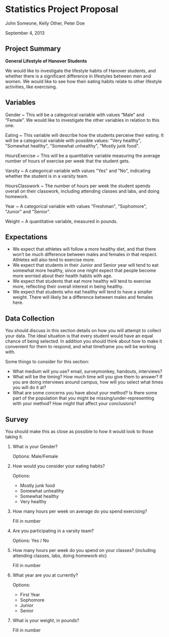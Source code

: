 # Statistics Project Proposal

John Someone, Kelly Other, Peter Doe

September 4, 2013

## Project Summary

**General Lifestyle of Hanover Students**

We would like to investigate the lifestyle habits of Hanover students, and whether there is a significant difference in lifestyles between men and women. We would like to see how their eating habits relate to other lifestyle activities, like exercising.

## Variables

Gender
  ~ This will be a categorical variable with values “Male" and “Female”. We would like to investigate the other variables in relation to this one.

Eating
  ~ This variable will describe how the students perceive their eating. It will be a categorical variable with possible values: "Very healthy", "Somewhat healthy", "Somewhat unhealthy", "Mostly junk food".

HoursExercise
  ~ This will be a quantitative variable measuring the average number of hours of exercise per week that the student gets.

Varsity
  ~ A categorical variable with values "Yes" and "No", indicating whether the student is in a varsity team.

HoursClasswork
  ~ The number of hours per week the student spends overall on their classwork, including attending classes and labs, and doing homework.

Year
  ~ A categorical variable with values "Freshman", "Sophomore", "Junior" and "Senior".

Weight
  ~ A quantitative variable, measured in pounds.

## Expectations

- We expect that athletes will follow a more healthy diet, and that there won’t be much difference between males and females in that respect. Athletes will also tend to exercise more.
- We expect that students in their Junior and Senior year will tend to eat somewhat more healthy, since one might expect that people become more worried about their health habits with age.
- We expect that students that eat more healthy will tend to exercise more, reflecting their overall interest in being healthy.
- We expect that students who eat healthy will tend to have a smaller weight. There will likely be a difference between males and females here.

## Data Collection

You should discuss in this section details on how you will attempt to collect your data. The ideal situation is that every student would have an equal chance of being selected. In addition you should think about how to make it convenient for them to respond, and what timeframe you will be working with.

Some things to consider for this section:

- What medium will you use? email, surveymonkey, handouts, interviews?
- What will be the timing? How much time will you give them to answer? If you are doing interviews around campus, how will you select what times you will do it at?
- What are some concerns you have about your method? Is there some part of the population that you might be missing/under-representing with your method? How might that affect your conclusions?

## Survey

You should make this as close as possible to how it would look to those taking it.

1. What is your Gender?

    Options: Male/Female

2. How would you consider your eating habits?

    Options:

    - Mostly junk food
    - Somewhat unhealthy
    - Somewhat healthy
    - Very healthy

3. How many hours per week on average do you spend exercising?

    Fill in number

4. Are you participating in a varsity team?

    Options: Yes / No

5. How many hours per week do you spend on your classes? (including attending classes, labs, doing homework etc)

    Fill in number

6. What year are you at currently?

    Options:

    - First Year
    - Sophomore
    - Junior
    - Senior

7. What is your weight, in pounds?

    Fill in number
